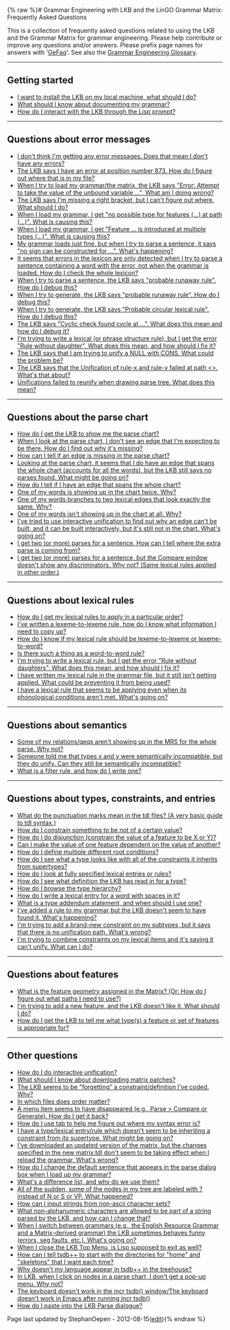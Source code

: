 {% raw %}# Grammar Engineering with LKB and the LinGO Grammar Matrix: Frequently Asked Questions

This is a collection of frequently asked questions related to using the
LKB and the Grammar Matrix for grammar engineering. Please help
contribute or improve any questions and/or answers. Please prefix page
names for answers with '[GeFaq](GeFaq)'. See also the [Grammar
Engineering Glossary](/GeGlossary).

* * *

## Getting started

- [I want to install the LKB on my local machine, what should I
do?](GeFaqLkbInstallation)
- [What should I know about documenting my
grammar?](GeFaqGrammarDocumentation)
- [How do I interact with the LKB through the Lisp
prompt?](GeFaqLispPromptTips)

* * *

## Questions about error messages

- [I don't think I'm getting any error messages. Does that mean I
don't have any errors?](GeFaqNoError)
- [The LKB says I have an error at position number 873. How do I
figure out where that is in my file?](GeFaqLoadScript)
- [When I try to load my grammar/the matrix, the LKB says "Error:
Attempt to take the value of the unbound variable ...". What am I
doing wrong?](../GeFaqGotoChar)
- [The LKB says I'm missing a right bracket, but I can't figure out
where. What should I do?](../GeFaqRightBracket)
- [When I load my grammar, I get "no possible type for features (...)
at path (...)". What is causing this?](../GeFaqNoPossibleType)
- [When I load my grammar, I get "Feature ... is introduced at
multiple types (...)". What is causing this?](GeFaqFeatureMultiType)
- [My grammar loads just fine, but when I try to parse a sentence, it
says "no sign can be constructed for ...". What's
happening?](GeFaqNoSign)
- [It seems that errors in the lexicon are only detected when I try to
parse a sentence containing a word with the error, not when the
grammar is loaded. How do I check the whole
lexicon?](/GeFaqLexiconErrors)
- [When I try to parse a sentence, the LKB says "probable runaway
rule". How do I debug this?](../GeFaqRunawayRule1)
- [When I try to generate, the LKB says "probable runaway rule". How
do I debug this?](GeFaqRunawayRule2)
- [When I try to generate, the LKB says "Probable circular lexical
rule". How do I debug this?](../GeFaqCircularLexRule)
- [The LKB says "Cyclic check found cycle at ...". What does this mean
and how do I debug it?](GeFaqCyclicCheck)
- [I'm trying to write a lexical (or phrase structure rule), but I get
the error "Rule without daughter". What does this mean, and how
should I fix it?](GeFaqRuleWithoutDaughter)
- [The LKB says that I am trying to unify a NULL with CONS. What could
the problem be?](/GeFaqUnifyingNullWithCons)
- [The LKB says that the Unification of rule-x and rule-y failed at
path &lt;&gt;. What's that about?](/GeFaqFailedAtPath)
- [Unifications failed to reunify when drawing parse tree. What does
this mean?](/GeFaqFailedToReunify)

* * *

## Questions about the parse chart

- [How do I get the LKB to show me the parse chart?](GeFaqShowChart)
- [When I look at the parse chart, I don't see an edge that I'm
expecting to be there. How do I find out why it's
missing?](../GeFaqMissingEdge)
- [How can I tell if an edge is missing in the parse
chart?](../GeFaqMissingHowTo)
- [Looking at the parse chart, it seems that I do have an edge that
spans the whole chart (accounts for all the words), but the LKB
still says no parses found. What might be going on?](GeFaqRootFail)
- [How do I tell if I have an edge that spans the whole
chart?](../GeFaqSpanningEdge)
- [One of my words is showing up in the chart twice.
Why?](GeFaqChartTwice)
- [One of my words branches to two lexical edges that look exactly the
same. Why?](/GeFaqTwoLexEdges)
- [One of my words isn't showing up in the chart at all.
Why?](/GeFaqWordNotInChart)
- [I've tried to use interactive unification to find out why an edge
can't be built, and it can be built interactively, but it's still
not in the chart. What's going on?](GeFaqUnifySurprise)
- [I get two (or more) parses for a sentence. How can I tell where the
extra parse is coming from?](/GeFaqExtraParse1)
- [I get two (or more) parses for a sentence, but the Compare window
doesn't show any discriminators. Why not? (Same lexical rules
applied in other order.)](/GeFaqExtraParse2)

* * *

## Questions about lexical rules

- [How do I get my lexical rules to apply in a particular
order?](/GeFaqLexRuleOrder)
- [I've written a lexeme-to-lexeme rule, how do I know what
information I need to copy up?](/GeFaqLexToLexRule)
- [How do I know if my lexical rule should be lexeme-to-lexeme or
lexeme-to-word?](/GeFaqLexToWhatRule)
- [Is there such a thing as a word-to-word
rule?](/GeFaqWordToWordRule)
- [I'm trying to write a lexical rule, but I get the error "Rule
without daughters". What does this mean, and how should I fix
it?](GeFaqRuleWithoutDaughters)
- [I have written my lexical rule in the grammar file, but it still
isn't getting applied. What could be preventing it from being
used?](GeFaqNoEntry2)
- [I have a lexical rule that seems to be applying even when its
phonological conditions aren't met. What's going
on?](GeFaqOverApplicationLexRule)

* * *

## Questions about semantics

- [Some of my relations/qeqs aren't showing up in the MRS for the
whole parse. Why not?](../GeFaqMissingRels)
- [Someone told me that types x and y were semantically incompatible,
but they do unify. Can they still be semantically
incompatible?](/GeFaqSemanticIncompatibility)
- [What is a filter rule, and how do I write one?](/GeFaqFilterRules)

* * *

## Questions about types, constraints, and entries

- [What do the punctuation marks mean in the tdl files? (A very basic
guide to tdl syntax.)](GeFaqTdlSyntax)
- [How do I constrain something to be not of a certain
value?](../GeFaqNegValue)
- [How do I do disjunction (constrain the value of a feature to be X
or Y)?](GeFaqDisjunctiveValue)
- [Can I make the value of one feature dependent on the value of
another?](GeFaqDistributedDisjunction)
- [How do I define multiple different root
conditions?](/GeFaqMultipleRoot)
- [How do I see what a type looks like with all of the constraints it
inherits from supertypes?](../GeFaqExpandedType)
- [How do I look at fully specified lexical entries or
rules?](../GeFaqViewEntry)
- [How do I see what definition the LKB has read in for a
type?](../GeFaqViewType)
- [How do I browse the type hierarchy?](../GeFaqViewHierarchy)
- [How do I write a lexical entry for a word with spaces in
it?](/GeFaqLexEntrySpaces)
- [What is a type addendum statement, and when should I use
one?](../GeFaqTypeAddendum)
- [I've added a rule to my grammar but the LKB doesn't seem to have
found it. What's happening?](../GeFaqNoRule)
- [I'm trying to add a brand-new constraint on my subtypes, but it
says that there is no unification path. What's
wrong?](/GeFaqNoUnificationPath)
- [I'm trying to combine constraints on my lexical items and it's
saying it can't unify. What can I do?](/GeFaqCombineConstraints)

* * *

## Questions about features

- [What is the feature geometry assigned in the Matrix? (Or: How do I
figure out what paths I need to use?)](../GeFaqFeatureGeometry)
- [I'm trying to add a new feature, and the LKB doesn't like it. What
should I do?](../GeFaqNewFeature)
- [How do I get the LKB to tell me what type(s) a feature or set of
features is appropriate for?](GeFaqFindTypeForFeatures)

* * *

## Other questions

- [How do I do interactive unification?](../GeFaqInteractiveUnify)
- [What should I know about downloading matrix
patches?](/GeFaqMatrixPatches)
- [The LKB seems to be "forgetting" a constraint/definition I've
coded. Why?](GeFaqForgottenConstraint)
- [In which files does order matter?](../GeFaqOrderMatters)
- [A menu item seems to have disappeared (e.g., Parse &gt; Compare or
Generate). How do I get it back?](GeFaqExpandMenu)
- [How do I use tab to help me figure out where my syntax error
is?](../GeFaqTabIndentation)
- [I have a type/lexical entry/rule which doesn't seem to be
inheriting a constraint from its supertype. What might be going
on?](GeFaqConfusingTypo)
- [I've downloaded an updated version of the matrix, but the changes
specified in the new matrix.tdl don't seem to be taking effect when
I reload the grammar. What's wrong?](GeFaqTdlTxt)
- [How do I change the default sentence that appears in the parse
dialog box when I load up my grammar?](/GeFaqDefaultSentence)
- [What's a difference list, and why do we use them?](../GeFaqDiffList)
- [All of the sudden, some of the nodes in my tree are labeled with ?
instead of N or S or VP. What happened?](/GeFaqQuestionMarkNodes)
- [How can I input strings from non-ascii character
sets?](GeFaqUnicodeInput)
- [What non-alphanumeric characters are allowed to be part of a string
parsed by the LKB, and how can I change that?](../GeFaqNonAlpha)
- [When I switch between grammars (e.g., the English Resource Grammar
and a Matrix-derived grammar) the LKB sometimes behaves funny
(errors, seg faults, etc.). What's going
on?](GeFaqSwitchingGrammars)
- [When I close the LKB Top Menu, is Lisp supposed to exit as
well?](../GeFaqClickX)
- [How can I tell tsdb++ to start with the directories for "home" and
"skeletons" that I want each time?](https://blog.inductorsoftware.com/docsproto/tools/GeFaqTsdbRc)
- [Why doesn't my language appear in tsdb++ in the
treehouse?](/GeFaqTsdbTreehouse)
- [In LKB, when I click on nodes in a parse chart, I don't get a
pop-up menu. Why not?](/GeFaqChartNoPopups)
- [The keyboard doesn't work in the incr tsdb() window/The keyboard
doesn't work in Emacs after running incr
tsdb()](GeFaqKeyboardNotWorking)
- [How do I paste into the LKB Parse dialogue?](GeFaqPasteShortcut)

Page last updated by StephanOepen - 2012-08-15([edit](https://github.com/delph-in/docs/wiki/GrammarEngineeringFAQ/_edit)){% endraw %}